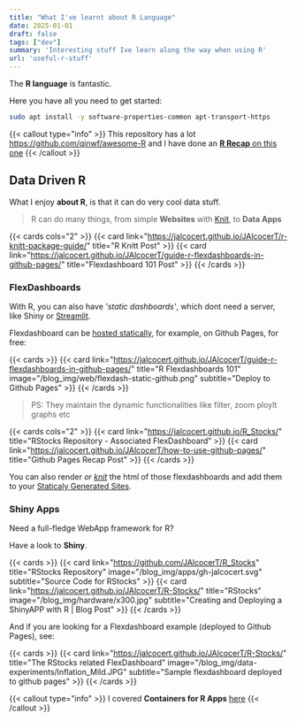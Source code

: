 ```yaml
---
title: "What I've learnt about R Language"
date: 2025-01-01
draft: false
tags: ["dev"]
summary: 'Interesting stuff Ive learn along the way when using R'
url: 'useful-r-stuff'
---
```


The **R language** is fantastic.

Here you have all you need to get started:

```sh
sudo apt install -y software-properties-common apt-transport-https
```

{{< callout type="info" >}}
This repository has a lot https://github.com/qinwf/awesome-R and I have done an [**R Recap** on this one](https://jalcocert.github.io/JAlcocerT/r-language-101/)
{{< /callout >}}


## Data Driven R

What I enjoy **about R**, is that it can do very cool data stuff.

> R can do many things, from simple **Websites** with [Knit](https://jalcocert.github.io/JAlcocerT/r-knitt-package-guide/), to **Data Apps**

{{< cards cols="2" >}}
  {{< card link="https://jalcocert.github.io/JAlcocerT/r-knitt-package-guide/" title="R Knitt Post" >}}
  {{< card link="https://jalcocert.github.io/JAlcocerT/guide-r-flexdashboards-in-github-pages/" title="Flexdashboard 101 Post" >}}
{{< /cards >}}

### FlexDashboards

With R, you can also have *'static dashboards'*, which dont need a server, like Shiny or [Streamlit](https://jalcocert.github.io/JAlcocerT/streamlit-is-cool/).

Flexdashboard can be [hosted statically](https://jalcocert.github.io/JAlcocerT/create-your-website/#select-the-deployment-method), for example, on Github Pages, for free:

{{< cards >}}
  {{< card link="https://jalcocert.github.io/JAlcocerT/guide-r-flexdashboards-in-github-pages/" title="R Flexdashboards 101" image="/blog_img/web/flexdash-static-github.png" subtitle="Deploy to Github Pages" >}}
{{< /cards >}}

> PS: They maintain the dynamic functionalities like filter, zoom ploylt graphs etc

{{< cards cols="2" >}}
  {{< card link="https://jalcocert.github.io/R_Stocks/" title="RStocks Repository - Associated FlexDashboard" >}}
  {{< card link="https://jalcocert.github.io/JAlcocerT/how-to-use-github-pages/" title="Github Pages Recap Post" >}}
{{< /cards >}}

You can also render *or [knit](https://jalcocert.github.io/JAlcocerT/r-knitt-package-guide/)* the html of those flexdashboards and add them to your [Staticaly Generated Sites](https://jalcocert.github.io/JAlcocerT/create-your-website/).


### Shiny Apps

Need a full-fledge WebApp framework for R?

Have a look to **Shiny**.

{{< cards >}}
  {{< card link="https://github.com/JAlcocerT/R_Stocks" title="RStocks Repository" image="/blog_img/apps/gh-jalcocert.svg" subtitle="Source Code for RStocks" >}}
    {{< card link="https://jalcocert.github.io/JAlcocerT/R-Stocks/" title="RStocks" image="/blog_img/hardware/x300.jpg" subtitle="Creating and Deploying a ShinyAPP with R | Blog Post" >}}
{{< /cards >}}

And if you are looking for a Flexdashboard example (deployed to Github Pages), see:

{{< cards >}}
  {{< card link="https://jalcocert.github.io/JAlcocerT/R-Stocks/" title="The RStocks related FlexDashboard" image="/blog_img/data-experiments/Inflation_Mild.JPG" subtitle="Sample flexdashboard deployed to github pages" >}}
{{< /cards >}}

{{< callout type="info" >}}
I covered **Containers for R Apps** [here](https://jalcocert.github.io/JAlcocerT/building-r-shiny-apps-container-image-with-docker/)
{{< /callout >}}